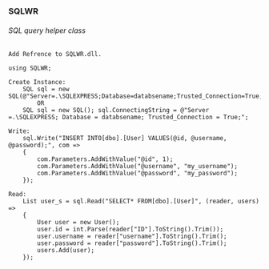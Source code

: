 ﻿### SQLWR
###### SQL query helper class

    Add Refrence to SQLWR.dll.

    using SQLWR;

    Create Instance: 
        SQL sql = new SQL(@"Server=.\SQLEXPRESS;Database=databsename;Trusted_Connection=True;");
            OR
        SQL sql = new SQL(); sql.ConnectingString = @"Server =.\SQLEXPRESS; Database = databsename; Trusted_Connection = True;";

    Write:
        sql.Write("INSERT INTO[dbo].[User] VALUES(@id, @username, @password);", com => 
        {
            com.Parameters.AddWithValue("@id", 1);
            com.Parameters.AddWithValue("@username", "my_username");
            com.Parameters.AddWithValue("@password", "my_password");
        });

    Read:
        List user_s = sql.Read("SELECT* FROM[dbo].[User]", (reader, users) => 
        { 
            User user = new User();
            user.id = int.Parse(reader["ID"].ToString().Trim());
            user.username = reader["username"].ToString().Trim();
            user.password = reader["password"].ToString().Trim();
            users.Add(user);
        });
